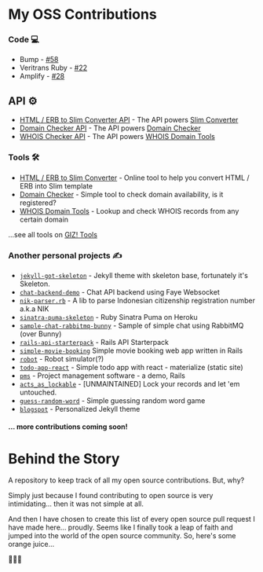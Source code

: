 # My OSS Contributions

### Code 💻

- Bump - [#58](https://github.com/gregorym/bump/pull/58)
- Veritrans Ruby - [#22](https://github.com/veritrans/veritrans-ruby/pull/22)
- Amplify - [#28](https://github.com/ageitgey/amplify/pull/28)

## API ⚙️

- [HTML / ERB to Slim Converter API](https://github.com/gizipp/slim-converter-api) - The API powers [Slim Converter](https://tools.gizipp.com/html-erb-to-slim)
- [Domain Checker API](https://github.com/gizipp/domain-checker-api) - The API powers [Domain Checker](https://tools.gizipp.com/domain-checker)
- [WHOIS Checker API](https://github.com/gizipp/whois-domain-api) - The API powers [WHOIS Domain Tools](https://tools.gizipp.com/whois-domain-tools)

### Tools 🛠️

- [HTML / ERB to Slim Converter](https://tools.gizipp.com/html-erb-to-slim) - Online tool to help you convert HTML / ERB into Slim template
- [Domain Checker](https://tools.gizipp.com/domain-checker) - Simple tool to check domain availability, is it registered?
- [WHOIS Domain Tools](https://tools.gizipp.com/whois-domain-tools) - Lookup and check WHOIS records from any certain domain

...see all tools on [GIZ! Tools](https://tools.gizipp.com)

### Another personal projects ✍️

- [`jekyll-got-skeleton`](https://github.com/gizipp/jekyll-got-skeleton) - Jekyll theme with skeleton base, fortunately it's Skeleton.
- [`chat-backend-demo`](https://github.com/gizipp/chat-backend-demo) - Chat API backend using Faye Websocket
- [`nik-parser.rb`](https://github.com/gizipp/nik-parser.rb) - A lib to parse Indonesian citizenship registration number a.k.a NIK
- [`sinatra-puma-skeleton`](https://github.com/gizipp/sinatra-puma-skeleton) - Ruby Sinatra Puma on Heroku
- [`sample-chat-rabbitmq-bunny`](https://github.com/gizipp/sample-chat-rabbitmq-bunny) - Sample of simple chat using RabbitMQ (over Bunny)
- [`rails-api-starterpack`](https://github.com/gizipp/rails-api-starterpack) - Rails API Starterpack
- [`simple-movie-booking`](https://github.com/gizipp/simple-movie-booking) Simple movie booking web app written in Rails
- [`robot`](https://github.com/gizipp/robot) - Robot simulator(?)
- [`todo-app-react`](https://github.com/gizipp/todo-app-react) - Simple todo app with react - materialize (static site)
- [`pms`](https://github.com/gizipp/pms) - Project management software - a demo, Rails
- [`acts_as_lockable`](`https://github.com/gizipp/acts_as_lockable`) - [UNMAINTAINED] Lock your records and let 'em untouched.
- [`guess-random-word`](https://github.com/gizipp/guess-random-word) - Simple guessing random word game
- [`blogspot`](https://github.com/gizipp/blogspot) - Personalized Jekyll theme

#### ... more contributions coming soon!

# Behind the Story

A repository to keep track of all my open source contributions. But, why?

Simply just because I found contributing to open source is very intimidating... then it was not simple at all.

And then I have chosen to create this list of every open source pull request I have made here... proudly. Seems like I finally took a leap of faith and jumped into the world of the open source community. So, here's some orange juice... 

🍹🍹🍹
